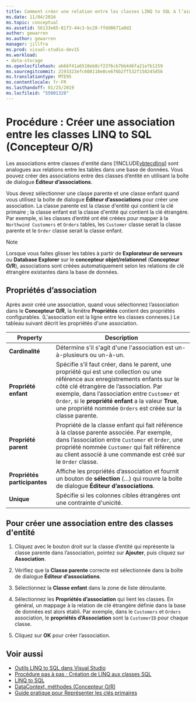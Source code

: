 ```yaml
---
title: Comment créer une relation entre les classes LINQ to SQL à l’aide du Concepteur O/R
ms.date: 11/04/2016
ms.topic: conceptual
ms.assetid: 56133e65-81f3-44c3-bc28-ffdd0671a0d2
author: gewarren
ms.author: gewarren
manager: jillfra
ms.prod: visual-studio-dev15
ms.workload:
- data-storage
ms.openlocfilehash: ab66f41a6510eb8cf2376cb7bb4d6fa21e7b1159
ms.sourcegitcommit: 2193323efc608118e0ce6f6b2ff532f158245d56
ms.translationtype: MTE95
ms.contentlocale: fr-FR
ms.lasthandoff: 01/25/2019
ms.locfileid: "55001328"
---
```

# <a name="how-to-create-an-association-between-linq-to-sql-classes-or-designer"></a>Procédure : Créer une association entre les classes LINQ to SQL (Concepteur O/R)
Les associations entre classes d'entité dans [!INCLUDE[vbtecdlinq](../data-tools/includes/vbtecdlinq_md.md)] sont analogues aux relations entre les tables dans une base de données. Vous pouvez créer des associations entre des classes d’entité en utilisant la boîte de dialogue **Éditeur d’associations**.

Vous devez sélectionner une classe parente et une classe enfant quand vous utilisez la boîte de dialogue **Éditeur d’associations** pour créer une association. La classe parente est la classe d'entité qui contient la clé primaire ; la classe enfant est la classe d'entité qui contient la clé étrangère. Par exemple, si les classes d’entité ont été créées pour mapper à la `Northwind Customers` et `Orders` tables, les `Customer` classe serait la classe parente et le `Order` classe serait la classe enfant.

> [!NOTE]
>  Lorsque vous faites glisser les tables à partir de **Explorateur de serveurs** ou **Database Explorer** sur le **concepteur objet/relationnel** (**Concepteur O/R**), associations sont créées automatiquement selon les relations de clé étrangère existantes dans la base de données.

## <a name="association-properties"></a>Propriétés d’association
Après avoir créé une association, quand vous sélectionnez l’association dans le **Concepteur O/R**, la fenêtre **Propriétés** contient des propriétés configurables. (L'association est la ligne entre les classes connexes.) Le tableau suivant décrit les propriétés d'une association.

|Property|Description|
|--------------|-----------------|
|**Cardinalité**|Détermine s'il s'agit d'une l'association est un-à-plusieurs ou un-à-un.|
|**Propriété enfant**|Spécifie s’il faut créer, dans le parent, une propriété qui est une collection ou une référence aux enregistrements enfants sur le côté clé étrangère de l’association. Par exemple, dans l’association entre `Customer` et `Order`, si le **propriété enfant** a la valeur **True**, une propriété nommée `Orders` est créée sur la classe parente.|
|**Propriété parent**|Propriété de la classe enfant qui fait référence à la classe parente associée. Par exemple, dans l’association entre `Customer` et `Order`, une propriété nommée `Customer` qui fait référence au client associé à une commande est créé sur le `Order` classe.|
|**Propriétés participantes**|Affiche les propriétés d’association et fournit un bouton de **sélection** (…) qui rouvre la boîte de dialogue **Éditeur d’associations**.|
|**Unique**|Spécifie si les colonnes cibles étrangères ont une contrainte d'unicité.|

## <a name="to-create-an-association-between-entity-classes"></a>Pour créer une association entre des classes d'entité

1.  Cliquez avec le bouton droit sur la classe d’entité qui représente la classe parente dans l’association, pointez sur **Ajouter**, puis cliquez sur **Association**.

2.  Vérifiez que la **Classe parente** correcte est sélectionnée dans la boîte de dialogue **Éditeur d’associations**.

3.  Sélectionnez la **Classe enfant** dans la zone de liste déroulante.

4.  Sélectionnez les **Propriétés d’association** qui lient les classes. En général, un mappage à la relation de clé étrangère définie dans la base de données est alors établi. Par exemple, dans le `Customers` et `Orders` association, le **propriétés d’Association** sont la `CustomerID` pour chaque classe.

5.  Cliquez sur **OK** pour créer l’association.

## <a name="see-also"></a>Voir aussi

- [Outils LINQ to SQL dans Visual Studio](../data-tools/linq-to-sql-tools-in-visual-studio2.md)
- [Procédure pas à pas : Création de LINQ aux classes SQL](how-to-create-linq-to-sql-classes-mapped-to-tables-and-views-o-r-designer.md)
- [LINQ to SQL](/dotnet/framework/data/adonet/sql/linq/index)
- [DataContext, méthodes (Concepteur O/R)](../data-tools/datacontext-methods-o-r-designer.md)
- [Guide pratique pour Représenter les clés primaires](/dotnet/framework/data/adonet/sql/linq/how-to-represent-primary-keys)